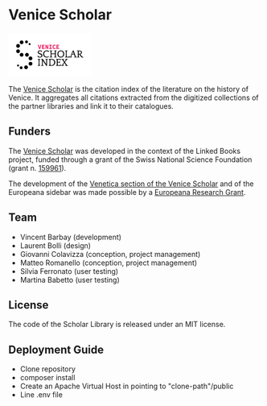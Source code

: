 # Venice Scholar

![logo](venice-scholar-index.png)

The [Venice Scholar](http://www.venicescholar.eu/) is the citation index of the literature on the history of Venice. It aggregates all citations extracted from the digitized collections of the partner libraries and link it to their catalogues.

## Funders

The [Venice Scholar](http://www.venicescholar.eu/) was developed in the context of the Linked Books project, funded through a grant of the Swiss National Science Foundation (grant n. [159961](http://p3.snf.ch/project-159961)).

The development of the [Venetica section of the Venice Scholar](http://venicescholar.eu/venetica) and of the Europeana sidebar was made possible by a [Europeana Research Grant](https://pro.europeana.eu/services/facilitating-innovation/grants-programme).

## Team

- Vincent Barbay (development)
- Laurent Bolli (design)
- Giovanni Colavizza (conception, project management)
- Matteo Romanello (conception, project management)
- Silvia Ferronato (user testing)
- Martina Babetto (user testing)

## License

The code of the Scholar Library is released under an MIT license.

## Deployment Guide

- Clone repository
- composer install
- Create an Apache Virtual Host in pointing to "clone-path"/public
- Line .env file
